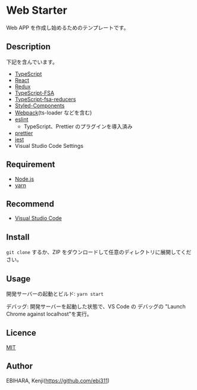 # Web Starter

Web APP を作成し始めるためのテンプレートです。

## Description

下記を含んでいます。

- [TypeScript](https://github.com/microsoft/TypeScript)
- [React](https://github.com/facebook/react)
- [Redux](https://github.com/reduxjs/redux)
- [TypeScript-FSA](https://github.com/aikoven/typescript-fsa)
- [TypeScript-fsa-reducers](https://github.com/dphilipson/typescript-fsa-reducers)
- [Styled-Components](https://github.com/styled-components/styled-components)
- [Webpack](https://github.com/webpack/webpack)(ts-loader などを含む)
- [eslint](https://github.com/eslint/eslint)
  - TypeScript、Prettier のプラグインを導入済み
- [prettier](https://github.com/prettier/prettier)
- [jest](https://github.com/facebook/jest)
- Visual Studio Code Settings

## Requirement

- [Node.js](https://nodejs.org/)
- [yarn](https://github.com/yarnpkg/yarn)

## Recommend

- [Visual Studio Code](https://code.visualstudio.com/)

## Install

`git clone` するか、ZIP をダウンロードして任意のディレクトリに展開してください。

## Usage

開発サーバーの起動とビルド: `yarn start`

デバッグ: 開発サーバーを起動した状態で、VS Code の デバッグの "Launch Chrome against localhost"を実行。

## Licence

[MIT](https://github.com/tcnksm/tool/blob/master/LICENCE)

## Author

EBIHARA, Kenji(https://github.com/ebi311)
